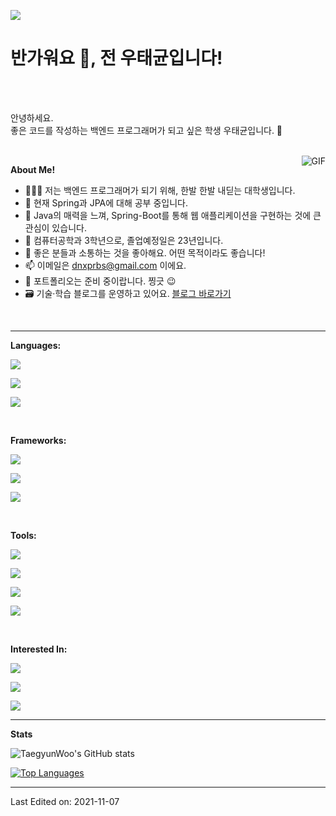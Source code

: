 <a align="right" href="https://hits.seeyoufarm.com"><img src="https://hits.seeyoufarm.com/api/count/incr/badge.svg?url=https%3A%2F%2Fgithub.com%2FTaegyunWoo&count_bg=%232B40B9&title_bg=%233A4050&icon=&icon_color=%2358CD14&title=Profile+%EC%A1%B0%ED%9A%8C&edge_flat=false"/></a>

<h1 title="hehehe"> 반가워요 👋, 전 우태균입니다!</h3>



<br />
<br />

안녕하세요.  
좋은 코드를 작성하는 백엔드 프로그래머가 되고 싶은 학생 우태균입니다. 🚀  

<br/>

<img align="right" alt="GIF" src="https://i.pinimg.com/originals/e4/26/70/e426702edf874b181aced1e2fa5c6cde.gif" />

**About Me!**

- 👨🏽‍💻 저는 백엔드 프로그래머가 되기 위해, 한발 한발 내딛는 대학생입니다.
- 🌱 현재 Spring과 JPA에 대해 공부 중입니다.
- 🤔 Java의 매력을 느껴, Spring-Boot를 통해 웹 애플리케이션을 구현하는 것에 큰 관심이 있습니다.
- 💼 컴퓨터공학과 3학년으로, 졸업예정일은 23년입니다.
- 💬 좋은 분들과 소통하는 것을 좋아해요. 어떤 목적이라도 좋습니다!
- 📫 이메일은 [dnxprbs@gmail.com](mailto:dnxprbs@gmail.com) 이에요.
- 📝 포트폴리오는 준비 중이랍니다. 찡긋 😉
- 🗃️ 기술·학습 블로그를 운영하고 있어요. [블로그 바로가기](https://taegyunwoo.github.io/)

<br/>

----

**Languages:**  

<a href="https://www.java.com/ko/" target="_blank"><img src="https://img.shields.io/badge/Java-007396?style=for-the-badge&logo=Java&logoColor=white"/></a>

<a href="https://ko.wikipedia.org/wiki/HTML5" target="_blank"><img src="https://img.shields.io/badge/HTML5-E34F26?style=for-the-badge&logo=HTML5&logoColor=white"/></a>

<a href="https://www.mysql.com/" target="_blank"><img src="https://img.shields.io/badge/MySQL-4479A1?style=for-the-badge&logo=MySQL&logoColor=white"/></a>  

<br/>

**Frameworks:**  

<a href="https://spring.io/projects/spring-boot" target="_blank"><img src="https://img.shields.io/badge/Spring_Boot-6DB33F?style=for-the-badge&logo=SpringBoot&logoColor=white"/></a>

<a href="https://hibernate.org/" target="_blank"><img src="https://img.shields.io/badge/Hibernate-59666C?style=for-the-badge&logo=Hibernate&logoColor=white"/></a>

<a href="https://junit.org/junit5/" target="_blank"><img src="https://img.shields.io/badge/JUnit5-25A162?style=for-the-badge&logo=JUnit5&logoColor=white"/></a>  

<br/>

**Tools:**  

<a href="https://git-scm.com/" target="_blank"><img src="https://img.shields.io/badge/Git-F05032?style=for-the-badge&logo=Git&logoColor=white"/></a>

<a href="https://www.jetbrains.com/ko-kr/idea/" target="_blank"><img src="https://img.shields.io/badge/IntelliJ_IDEA-000000?style=for-the-badge&logo=IntelliJIDEA&logoColor=white"/></a>

<a href="https://code.visualstudio.com/" target="_blank"><img src="https://img.shields.io/badge/Visual_Studio_Code-007ACC?style=for-the-badge&logo=VisualStudioCode&logoColor=white"/></a>

<a href="https://ko.wikipedia.org/wiki/%EB%A7%88%ED%81%AC%EB%8B%A4%EC%9A%B4" target="_blank"><img src="https://img.shields.io/badge/Markdown-000000?style=for-the-badge&logo=Markdown&logoColor=white"/></a>  

<br/>

**Interested In:**  

<a href="https://developer.mozilla.org/ko/docs/Web/JavaScript" target="_blank"><img src="https://img.shields.io/badge/JavaScript-F7DF1E?style=for-the-badge&logo=JavaScript&logoColor=white"/></a>

<a href="https://nodejs.org/ko/" target="_blank"><img src="https://img.shields.io/badge/NodeJs-339933?style=for-the-badge&logo=Node.Js&logoColor=white"/></a>

<a href="https://aws.amazon.com/ko/free/?trk=ps_a134p000003yHYmAAM&trkCampaign=acq_paid_search_brand&sc_channel=PS&sc_campaign=acquisition_KR&sc_publisher=Google&sc_category=Core-Main&sc_country=KR&sc_geo=APAC&sc_outcome=acq&sc_detail=aws&sc_content=Brand_Core_aws_e&sc_segment=444218215904&sc_medium=ACQ-P|PS-GO|Brand|Desktop|SU|Core-Main|Core|KR|EN|Text&s_kwcid=AL!4422!3!444218215904!e!!g!!aws&ef_id=CjwKCAjwz5iMBhAEEiwAMEAwGPekbldSFUJmRhm4M2AHKZg3bL1m-nhJnHeEH5yzD5RT39KdbY6mhBoCG04QAvD_BwE:G:s&s_kwcid=AL!4422!3!444218215904!e!!g!!aws&all-free-tier.sort-by=item.additionalFields.SortRank&all-free-tier.sort-order=asc&awsf.Free%20Tier%20Types=*all&awsf.Free%20Tier%20Categories=*all" target="_blank"><img src="https://img.shields.io/badge/Amazon_AWS-232F3E?style=for-the-badge&logo=AmazonAWS&logoColor=white"/></a>  


----

**Stats**

![TaegyunWoo's GitHub stats](https://github-readme-stats.vercel.app/api?username=TaegyunWoo&show_icons=true&theme=dracula)  



[![Top Languages](https://github-readme-stats.vercel.app/api/top-langs/?username=TaegyunWoo&hide=scss,css)](https://github.com/anuraghazra/github-readme-stats)




----

Last Edited on: 2021-11-07
